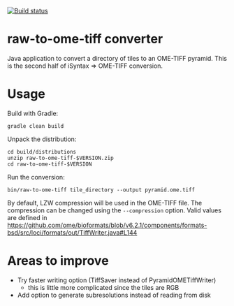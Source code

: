 [![Build status](https://ci.appveyor.com/api/projects/status/hvqqnbiwmo90m2fd?svg=true)](https://ci.appveyor.com/project/gs-jenkins/raw-to-ome-tiff)

raw-to-ome-tiff converter
=========================

Java application to convert a directory of tiles to an OME-TIFF pyramid.
This is the second half of iSyntax => OME-TIFF conversion.


Usage
=====

Build with Gradle:

    gradle clean build

Unpack the distribution:

    cd build/distributions
    unzip raw-to-ome-tiff-$VERSION.zip
    cd raw-to-ome-tiff-$VERSION

Run the conversion:

    bin/raw-to-ome-tiff tile_directory --output pyramid.ome.tiff

By default, LZW compression will be used in the OME-TIFF file.
The compression can be changed using the `--compression` option.
Valid values are defined in https://github.com/ome/bioformats/blob/v6.2.1/components/formats-bsd/src/loci/formats/out/TiffWriter.java#L144


Areas to improve
================

* Try faster writing option (TiffSaver instead of PyramidOMETiffWriter)
    - this is little more complicated since the tiles are RGB
* Add option to generate subresolutions instead of reading from disk
